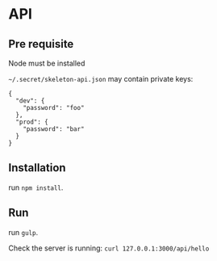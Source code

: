 # API

## Pre requisite

Node must be installed

`~/.secret/skeleton-api.json` may contain private keys:

    {
      "dev": {
        "password": "foo"
      },
      "prod": {
        "password": "bar"
      }
    }

## Installation

run `npm install`.

## Run

run `gulp`. 

Check the server is running: `curl 127.0.0.1:3000/api/hello`